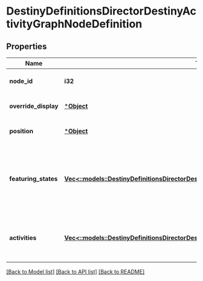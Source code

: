 # DestinyDefinitionsDirectorDestinyActivityGraphNodeDefinition

## Properties
Name | Type | Description | Notes
------------ | ------------- | ------------- | -------------
**node_id** | **i32** | An identifier for the Activity Graph Node, only guaranteed to be unique within its parent Activity Graph. | [optional] [default to null]
**override_display** | [***Object**](Object.md) | The node *may* have display properties that override the active Activity&#39;s display properties. | [optional] [default to null]
**position** | [***Object**](Object.md) | The position on the map for this node. | [optional] [default to null]
**featuring_states** | [**Vec<::models::DestinyDefinitionsDirectorDestinyActivityGraphNodeFeaturingStateDefinition>**](Destiny.Definitions.Director.DestinyActivityGraphNodeFeaturingStateDefinition.md) | The node may have various visual accents placed on it, or styles applied. These are the list of possible styles that the Node can have. The game iterates through each, looking for the first one that passes a check of the required game/character/account state in order to show that style, and then renders the node in that style. | [optional] [default to null]
**activities** | [**Vec<::models::DestinyDefinitionsDirectorDestinyActivityGraphNodeActivityDefinition>**](Destiny.Definitions.Director.DestinyActivityGraphNodeActivityDefinition.md) | The node may have various possible activities that could be active for it, however only one may be active at a time. See the DestinyActivityGraphNodeActivityDefinition for details. | [optional] [default to null]

[[Back to Model list]](../README.md#documentation-for-models) [[Back to API list]](../README.md#documentation-for-api-endpoints) [[Back to README]](../README.md)


